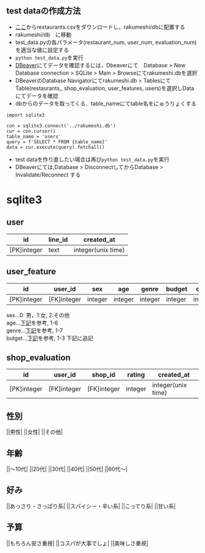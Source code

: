 ## test dataの作成方法
- [ここ](https://drive.google.com/file/d/10agQ9PDYR7Ykm-od3jwGh-s8topg9j-Z/view)からrestaurants.csvをダウンロードし，rakumeshi/dbに配置する
- rakumeshi/db　に移動
- test_data.pyの各パラメータ(restaurant_num, user_num, evaluation_num)を適当な値に設定する
- ```python test_data.py```を実行
- [DBeaver](https://dbeaver.io)にてデータを確認するには，Dbeaverにて　Database > New Database connection > SQLite > Main > Browseにてrakumeshi.dbを選択
- DBeaverのDatabase Navigatorにてrakumeshi.db > TablesにてTable(restaurants,, shop_evaluation, user_features, users)を選択しDataにてデータを確認
- dbからのデータを取ってくる．table_nameにてtable名をにゅうりょくする

```
import sqlite3

con = sqlite3.connect('../rakumeshi.db')
cur = con.cursor()
table_name = 'users'
query = f'SELECT * FROM {table_name}'
data = cur.execute(query).fetchall()
```

- test dataを作り直したい場合は再び```python test_data.py```を実行
- DBeaverにては,Database > DisconnectしてからDatabase > Invalidate/Reconnect する


# sqlite3
## user
| id          	| line_id 	| created_at         	|
|-------------	|---------	|--------------------	|
| [PK]integer 	| text    	| integer(unix time) 	|

## user_feature
| id          	| user_id     	| sex     	| age     	| genre   	| budget  	| created_at    	| updated_at    	|
|-------------	|-------------	|---------	|---------	|---------	|---------	|---------------	|---------------	|
| [PK]integer 	| [FK]integer 	| integer 	| integer 	| integer 	| integer 	| integer(unix) 	| integer(unix) 	|

sex...0: 男，1:女, 2:その他  
age...[下記](#age)を参考, 1-6  
genre...[下記](#genre)を参考, 1-7  
butget...[下記](#budget)を参考, 1-3
下記に追記

## shop_evaluation
| id          	| user_id     	| shop_id     	| rating      	| created_at         	|
|-------------	|-------------	|-------------	|------------	|--------------------	|
| [PK]integer 	| [FK]integer 	| [FK]integer 	| integer    	| integer(unix time) 	|



## 性別
||男性|
||女性|
||その他|

## 年齢
||〜10代|
||20代|
||30代|
||40代|
||50代|
||60代〜|

## 好み
||あっさり・さっぱり系|
||スパイシー・辛い系|
||こってり系|
||甘い系|

## 予算
||もちろん安さ重視|
||コスパが大事でしょ|
||美味しさ重視|